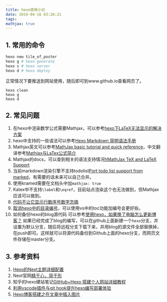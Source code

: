 ```yaml
---
title: hexo使用小记
date: 2019-04-16 03:26:21
tags:
mathjax: true
---
```


## 1. 常用的命令

```bash
hexo new tile_of_poster
hexo g # hexo generate
hexo s # hexo server
hexo d # hexo deploy
```

正常情况下要推送到网站使用，随后即可到www.github.io查看网页了。

```shell
hexo clean
hexo g
hexo d
```

## 2. 常见问题

1. 在hexo中渲染数学公式需要Mathjax，可以参考[hexo下LaTeX无法显示的解决方案](https://blog.csdn.net/crazy_scott/article/details/79293576)
2. hexo中支持的一些语法可以参考[Hexo Markdown 简明语法手册](https://hyxxsfwy.github.io/2016/01/15/Hexo-Markdown-%E7%AE%80%E6%98%8E%E8%AF%AD%E6%B3%95%E6%89%8B%E5%86%8C/)
3. Mathjax英文可以参考[MathJax basic tutorial and quick reference](https://math.meta.stackexchange.com/questions/5020/mathjax-basic-tutorial-and-quick-reference/5044)，中文翻译参考[Mathjax与LaTex公式简介](https://www.cnblogs.com/linxd/p/4955530.html)
4. Mathjax的docs，可以查到相关的语法支持情况[hMathJax TeX and LaTeX Support](http://docs.mathjax.org/en/latest/tex.html)
5. 当前markdown渲染引擎不支持todolist[Port todo list support from marked](https://github.com/sun11/hexo-renderer-kramed/pull/1)，有需要的话未来可以自己合并。
6. 使用kramed需要在文档头中加`mathjax: true`
7. Katex中不支持`\label`和`\eqref`，目前站点渲染这个也无法做到，但Mathjax应该可以做到。
8. [代码不让它显示行数序号数字怎搞](https://github.com/iissnan/hexo-theme-next/issues/211)
9. [取消hexo中的目录编号](https://segmentfault.com/q/1010000008494901)，可以使用vs中的toc功能加编号会更好些。
10. 如何备份hexo的blog源代码
    可以参考[使用hexo，如果换了电脑怎么更新博客？](https://www.zhihu.com/question/21193762)
    如果已经完成了blog的编写，可以在github上面新建一个`hexo`分支，并设置为默认分支，随后将远程分支下载下来，并用blog的源文件全部替换掉，在push即可。这样就可以将源代码备份到Github上面的hexo分支，而网页文件存储在master分支。

## 3. 参考资料

1. [Hexo的Next主题详细配置](https://www.jianshu.com/p/3a05351a37dc)
2. Next官网[精于心，简于形](https://theme-next.iissnan.com/)
3. 知乎的hexo建站笔记[GitHub+Hexo 搭建个人网站详细教程](https://zhuanlan.zhihu.com/p/26625249)
4. [利用vscode插件与git hook提升hexo编写部署体验](https://www.jianshu.com/p/a117650f6c76)
5. [Hexo博客搭建之在文章中插入图片](https://yanyinhong.github.io/2017/05/02/How-to-insert-image-in-hexo-post/)

